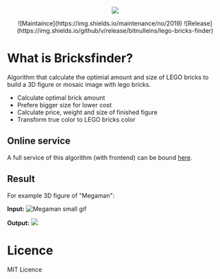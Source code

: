 <p align="center"><img src="https://www.bit01.de/wp-content/uploads/2017/02/bit01_logo_bricksfinder.png" /></p>

<p align="center">
![Maintaince](https://img.shields.io/maintenance/no/2019) ![Release](https://img.shields.io/github/v/release/bitnulleins/lego-bricks-finder)
  </p>

# What is Bricksfinder?

Algorithm that calculate the optimial amount and size of LEGO bricks to build a 3D figure or mosaic image with lego bricks.

* Calculate optimal brick amount
* Prefere bigger size for lower cost
* Calculate price, weight and size of finished figure
* Transform true color to LEGO bricks color

## Online service

A full service of this algorithm (with frontend) can be bound [here](http://bricksfinder.bit01.de).

## Result

For example 3D figure of "Megaman":

**Input:**
![Megaman small gif](https://www.bit01.de/wp-content/uploads/2020/06/Mega_Man_sprite_Left.png)

**Output:**
<img src="https://www.bit01.de/wp-content/uploads/2020/06/Figure.gif" />

# Licence

MIT Licence
